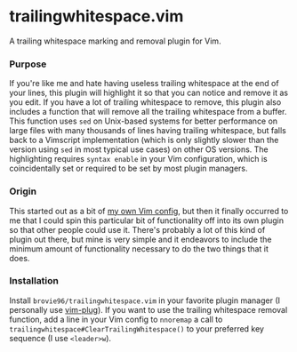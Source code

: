 # trailingwhitespace.vim
A trailing whitespace marking and removal plugin for Vim.

### Purpose
If you're like me and hate having useless trailing whitespace at the end of
your lines, this plugin will highlight it so that you can notice and remove it
as you edit. If you have a lot of trailing whitespace to remove, this plugin
also includes a function that will remove all the trailing whitespace from a
buffer. This function uses `sed` on Unix-based systems for better performance
on large files with many thousands of lines having trailing whitespace, but
falls back to a Vimscript implementation (which is only slightly slower than
the version using `sed` in most typical use cases) on other OS versions. The
highlighting requires `syntax enable` in your Vim configuration, which is
coincidentally set or required to be set by most plugin managers.

### Origin
This started out as a bit of [my own Vim config][my Vim config], but then it
finally occurred to me that I could spin this particular bit of functionality
off into its own plugin so that other people could use it. There's probably a
lot of this kind of plugin out there, but mine is very simple and it endeavors
to include the minimum amount of functionality necessary to do the two things
that it does.

### Installation
Install `brovie96/trailingwhitespace.vim` in your favorite plugin manager (I
personally use [vim-plug][vim-plug]). If you want to use the trailing
whitespace removal function, add a line in your Vim config to `nnoremap` a call
to `trailingwhitespace#ClearTrailingWhitespace()` to your preferred key
sequence (I use `<leader>w`).

[my Vim config]: https://github.com/brovie96/vimrc/
[vim-plug]: https://github.com/junegunn/vim-plug/
